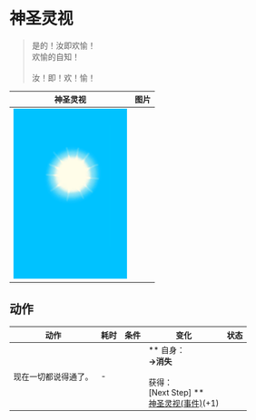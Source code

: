 # 神圣灵视  
> 是的！汝即欢愉！<br>欢愉的自知！<br><br>汝！即！欢！愉！  
  
  神圣灵视  |   图片   
 ----  |  ----:   
   |  <img decoding="async" src="Sprite/WeatherClear_Full.png" href="a.md" style="max-width:300px;max-height:300px;">   
  
## 动作  
动作  |  耗时  |  条件  |  变化  |  状态  
----  |  ----  |  ----  |  ----  |  ----  
现在一切都说得通了。<br>  |  -  |    |  ** 自身：**<br>→消失<br><br>** 获得： **<br>** [Next Step] **<br>  [神圣灵视(事件)](Event_GodExperience1e.md)(+1)<br>  |    


<script>document.title="神圣灵视 - 卡牌生存百科 Card Survival Wiki";</script>
